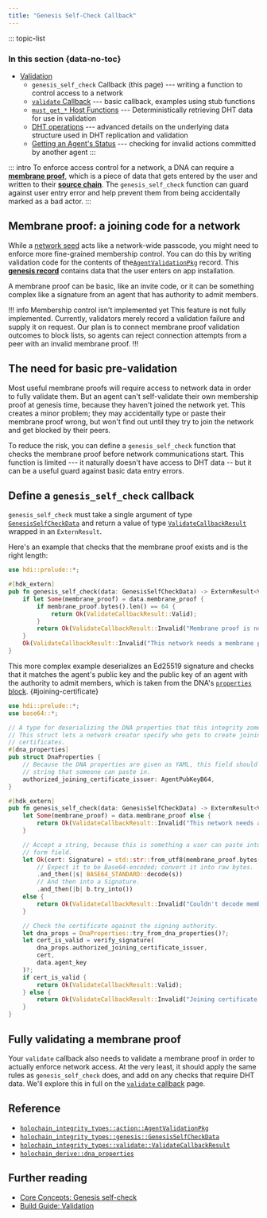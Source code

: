 ```yaml
---
title: "Genesis Self-Check Callback"
---
```


::: topic-list
### In this section {data-no-toc}

* [Validation](/build/validation/)
    * `genesis_self_check` Callback (this page) --- writing a function to control access to a network
    * [`validate` Callback](/build/validate-callback/) --- basic callback, examples using stub functions
    * [`must_get_*` Host Functions](/build/must-get-host-functions/) --- Deterministically retrieving DHT data for use in validation
    * [DHT operations](/build/dht-operations/) --- advanced details on the underlying data structure used in DHT replication and validation
    * [Getting an Agent's Status](/build/getting-an-agents-status/) --- checking for invalid actions committed by another agent
:::

::: intro
To enforce access control for a network, a DNA can require a [**membrane proof**](/concepts/3_source_chain/#membrane-proof), which is a piece of data that gets entered by the user and written to their [**source chain**](/concepts/3_source_chain/). The `genesis_self_check` function can guard against user entry error and help prevent them from being accidentally marked as a bad actor.
:::

## Membrane proof: a joining code for a network

While a [network seed](/build/dnas/#network-seed) acts like a network-wide passcode, you might need to enforce more fine-grained membership control. You can do this by writing validation code for the contents of the[`AgentValidationPkg`](https://docs.rs/holochain_integrity_types/latest/holochain_integrity_types/action/enum.Action.html#variant.AgentValidationPkg) record. This [**genesis record**](/resources/glossary/#genesis-records) contains data that the user enters on app installation.

A membrane proof can be basic, like an invite code, or it can be something complex like a signature from an agent that has authority to admit members.

<!--TODO(0.6): remove this -->
!!! info Membership control isn't implemented yet
This feature is not fully implemented. Currently, validators merely record a validation failure and supply it on request. Our plan is to connect membrane proof validation outcomes to block lists, so agents can reject connection attempts from a peer with an invalid membrane proof.
!!!

## The need for basic pre-validation

Most useful membrane proofs will require access to network data in order to fully validate them. But an agent can't self-validate their own membership proof at genesis time, because they haven't joined the network yet. This creates a minor problem; they may accidentally type or paste their membrane proof wrong, but won't find out until they try to join the network and get blocked by their peers.

To reduce the risk, you can define a `genesis_self_check` function that checks the membrane proof before network communications start. This function is limited --- it naturally doesn't have access to DHT data -- but it can be a useful guard against basic data entry errors.

## Define a `genesis_self_check` callback

`genesis_self_check` must take a single argument of type [`GenesisSelfCheckData`](https://docs.rs/holochain_integrity_types/latest/holochain_integrity_types/genesis/type.GenesisSelfCheckData.html) and return a value of type [`ValidateCallbackResult`](https://docs.rs/holochain_integrity_types/latest/holochain_integrity_types/validate/enum.ValidateCallbackResult.html) wrapped in an `ExternResult`.

Here's an example that checks that the membrane proof exists and is the right length:

```rust
use hdi::prelude::*;

#[hdk_extern]
pub fn genesis_self_check(data: GenesisSelfCheckData) -> ExternResult<ValidateCallbackResult> {
    if let Some(membrane_proof) = data.membrane_proof {
        if membrane_proof.bytes().len() == 64 {
            return Ok(ValidateCallbackResult::Valid);
        }
        return Ok(ValidateCallbackResult::Invalid("Membrane proof is not the right length. Please check it and enter it again.".into()));
    }
    Ok(ValidateCallbackResult::Invalid("This network needs a membrane proof to join.".into()))
}
```

This more complex example deserializes an Ed25519 signature and checks that it matches the agent's public key and the public key of an agent with the authority to admit members, which is taken from the DNA's [`properties` block](/build/dnas/#use-dna-properties). {#joining-certificate}

```rust
use hdi::prelude::*;
use base64::*;

// A type for deserializing the DNA properties that this integrity zome needs.
// This struct lets a network creator specify who gets to create joining
// certificates.
#[dna_properties]
pub struct DnaProperties {
    // Because the DNA properties are given as YAML, this field should be a
    // string that someone can paste in.
    authorized_joining_certificate_issuer: AgentPubKeyB64,
}

#[hdk_extern]
pub fn genesis_self_check(data: GenesisSelfCheckData) -> ExternResult<ValidateCallbackResult> {
    let Some(membrane_proof) = data.membrane_proof else {
        return Ok(ValidateCallbackResult::Invalid("This network needs a membrane proof to join.".into()));
    }

    // Accept a string, because this is something a user can paste into a
    // form field.
    let Ok(cert: Signature) = std::str::from_utf8(membrane_proof.bytes())
        // Expect it to be Base64-encoded; convert it into raw bytes.
        .and_then(|s| BASE64_STANDARD::decode(s))
        // And then into a Signature.
        .and_then(|b| b.try_into())
    else {
        return Ok(ValidateCallbackResult::Invalid("Couldn't decode membrane proof into joining certificate."));
    }

    // Check the certificate against the signing authority.
    let dna_props = DnaProperties::try_from_dna_properties()?;
    let cert_is_valid = verify_signature(
        dna_props.authorized_joining_certificate_issuer,
        cert,
        data.agent_key
    )?;
    if cert_is_valid {
        return Ok(ValidateCallbackResult::Valid);
    } else {
        return Ok(ValidateCallbackResult::Invalid("Joining certificate wasn't valid. Please try entering it again or asking the certificate issuer for a new one."));
    }
}
```

## Fully validating a membrane proof

Your `validate` callback also needs to validate a membrane proof in order to actually enforce network access. At the very least, it should apply the same rules as `genesis_self_check` does, and add on any checks that require DHT data. We'll explore this in full on the [`validate` callback](/build/validate-callback/#validate-agent-joining) page.

## Reference

* [`holochain_integrity_types::action::AgentValidationPkg`](https://docs.rs/holochain_integrity_types/latest/holochain_integrity_types/action/enum.Action.html#variant.AgentValidationPkg)
* [`holochain_integrity_types::genesis::GenesisSelfCheckData`](https://docs.rs/holochain_integrity_types/latest/holochain_integrity_types/genesis/type.GenesisSelfCheckData.html)
* [`holochain_integrity_types::validate::ValidateCallbackResult`](https://docs.rs/holochain_integrity_types/latest/holochain_integrity_types/genesis/type.GenesisSelfCheckData.html)
* [`holochain_derive::dna_properties`](https://docs.rs/hdk_derive/latest/hdk_derive/attr.dna_properties.html)

## Further reading

* [Core Concepts: Genesis self-check](/concepts/7_validation/#genesis-self-check)
* [Build Guide: Validation](/build/validation/)